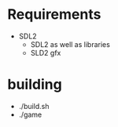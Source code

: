 # Requirements

- SDL2
    - SDL2 as well as libraries
    - SLD2 gfx

# building

- ./build.sh
- ./game

